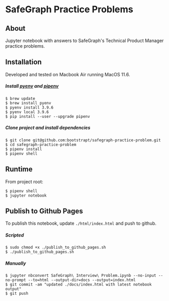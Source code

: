 # SafeGraph Practice Problems

## About
Jupyter notebook with answers to SafeGraph's Technical Product Manager practice problems.

## Installation
Developed and tested on Macbook Air running MacOS 11.6.

##### Install [pyenv](https://github.com/pyenv/pyenv#homebrew-on-macos) and [pipenv](https://pipenv.pypa.io/en/latest/install/#pragmatic-installation-of-pipenv)
```
$ brew update
$ brew install pyenv
$ pyenv install 3.9.6
$ pyenv local 3.9.6
$ pip install --user --upgrade pipenv
```

##### Clone project and install dependencies
```
$ git clone git@github.com:bootstrapt/safegraph-practice-problem.git
$ cd safegraph-practice-problem
$ pipenv install
$ pipenv shell
```

## Runtime
From project root:
```
$ pipenv shell
$ jupyter notebook
```

## Publish to Github Pages
To publish this notebook, update `./html/index.html` and push to github. 
##### Scripted
```
$ sudo chmod +x ./publish_to_github_pages.sh
$ ./publish_to_github_pages.sh
```
##### Manually
```
$ jupyter nbconvert SafeGraph\ Interview\ Problem.ipynb --no-input --no-prompt --to=html --output-dir=docs --output=index.html
$ git commit -am "updated ./docs/index.html with latest notebook output"
$ git push
```
